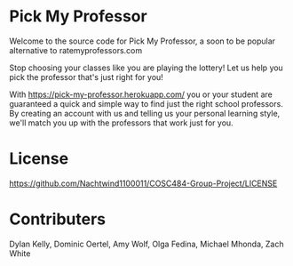 # Pick My Professor

Welcome to the source code for Pick My Professor, a soon to be popular alternative to ratemyprofessors.com

Stop choosing your classes like you are playing the lottery! Let us help you pick the professor that's just right for you!


With https://pick-my-professor.herokuapp.com/ you or your student are guaranteed a quick and simple way to find just the right school professors. By creating an account with us and telling us your personal learning style, we'll match you up with the professors that work just for you.

# License

https://github.com/Nachtwind1100011/COSC484-Group-Project/LICENSE

# Contributers

Dylan Kelly, Dominic Oertel, Amy Wolf, Olga Fedina, Michael Mhonda, Zach White
